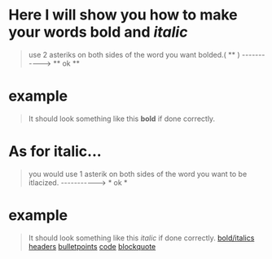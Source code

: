 # Here I will show you how to make your words **bold** and *italic*

>  use 2 asteriks on both sides of the word you want bolded.( ** )   ----------->  ** ok **
> 
# example
> It should look something like this **bold** if done correctly.
>
# As for italic...
> you would use 1 asterik on both sides of the word you want to be itlacized.        ----------->  * ok *
# example
> It should look something like this *italic* if done correctly.
[bold/italics](https://github.com/KehindeOmo/1600Tutorial/blob/main/bold%20%26%20italic.md) [headers](https://github.com/KehindeOmo/1600Tutorial/blob/main/headers.md) [bulletpoints](https://github.com/KehindeOmo/1600Tutorial/blob/main/bulletpoints.md) [code](https://github.com/KehindeOmo/1600Tutorial/blob/main/code.md)
[blockquote](https://github.com/KehindeOmo/1600Tutorial/new/main)

